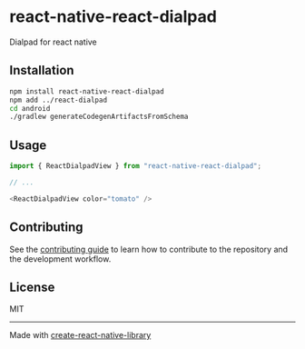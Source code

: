 # react-native-react-dialpad

Dialpad for react native

## Installation

```sh
npm install react-native-react-dialpad
npm add ../react-dialpad
cd android
./gradlew generateCodegenArtifactsFromSchema
```

## Usage


```js
import { ReactDialpadView } from "react-native-react-dialpad";

// ...

<ReactDialpadView color="tomato" />
```


## Contributing

See the [contributing guide](CONTRIBUTING.md) to learn how to contribute to the repository and the development workflow.

## License

MIT

---

Made with [create-react-native-library](https://github.com/callstack/react-native-builder-bob)
